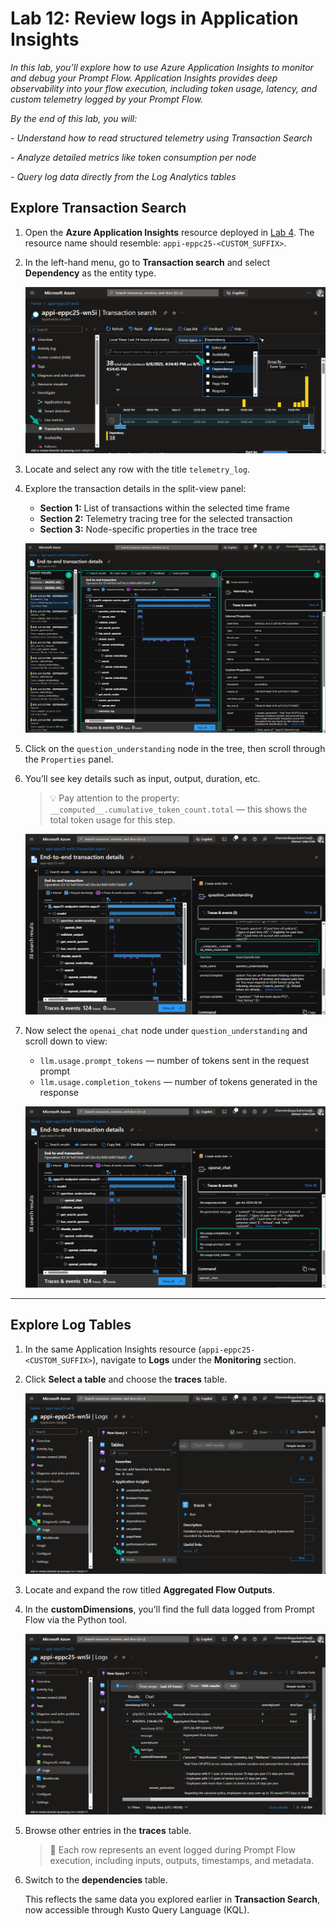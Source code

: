 # Lab 12: Review logs in Application Insights

*In this lab, you’ll explore how to use Azure Application Insights to monitor and debug your Prompt Flow. Application Insights provides deep observability into your flow execution, including token usage, latency, and custom telemetry logged by your Prompt Flow.*

*By the end of this lab, you will:*

*- Understand how to read structured telemetry using Transaction Search*

*- Analyze detailed metrics like token consumption per node*

*- Query log data directly from the Log Analytics tables*

## Explore Transaction Search

1. Open the **Azure Application Insights** resource deployed in [Lab 4](../module-2/lab2-4.md). The resource name should resemble: `appi-eppc25-<CUSTOM_SUFFIX>`.

2. In the left-hand menu, go to **Transaction search** and select **Dependency** as the entity type.

    ![Transaction Search](./assets/4-12-transactions.png)

3. Locate and select any row with the title `telemetry_log`.

4. Explore the transaction details in the split-view panel:

    - **Section 1:** List of transactions within the selected time frame
    - **Section 2:** Telemetry tracing tree for the selected transaction
    - **Section 3:** Node-specific properties in the trace tree

    ![Transaction page overview](./assets/4-12-transact-page.png)

5. Click on the `question_understanding` node in the tree, then scroll through the `Properties` panel.

6. You’ll see key details such as input, output, duration, etc.

    > 💡 Pay attention to the property:
    > `__computed__.cumulative_token_count.total` — this shows the total token usage for this step.

    ![Total tokens](./assets/4-12-total-tokens.png)

7. Now select the `openai_chat` node under `question_understanding` and scroll down to view:

    - `llm.usage.prompt_tokens` — number of tokens sent in the request prompt
    - `llm.usage.completion_tokens` — number of tokens generated in the response

    ![Tokens](./assets/4-12-tokens.png)

***

## Explore Log Tables

1. In the same Application Insights resource (`appi-eppc25-<CUSTOM_SUFFIX>`), navigate to **Logs** under the **Monitoring** section.

2. Click **Select a table** and choose the **traces** table.

    ![Traces table](./assets/4-12-traces.png)

3. Locate and expand the row titled **Aggregated Flow Outputs**.

4. In the **customDimensions**, you’ll find the full data logged from Prompt Flow via the Python tool.

    ![Custom Dimensions](./assets/4-12-cust-dimens.png)

5. Browse other entries in the **traces** table.

    > 📝 Each row represents an event logged during Prompt Flow execution, including inputs, outputs, timestamps, and metadata.

6. Switch to the **dependencies** table.

    This reflects the same data you explored earlier in **Transaction Search**, now accessible through Kusto Query Language (KQL).

